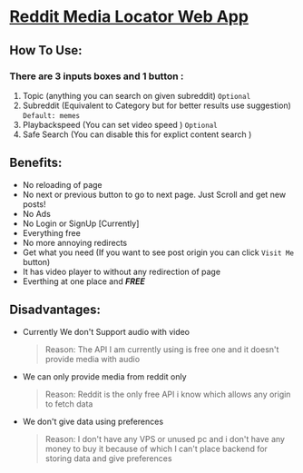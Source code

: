 # **[Reddit Media Locator Web App](https://knownblackhat.github.io/cdn-web-app/)**

## **How To Use:**
### There are 3 inputs boxes and 1 button :
 1) Topic (anything you can search on given subreddit) `Optional`
 2) Subreddit (Equivalent to Category but for better results use suggestion) `Default: memes`
 3) Playbackspeed  (You can set video speed ) `Optional`
 4) Safe Search (You can disable this for explict content search )

## **Benefits:**
 + No reloading of page
 + No next or previous button to go to next page. Just Scroll and get new posts!
 + No Ads
 + No Login or SignUp [Currently]
 + Everything free
 + No more annoying redirects
 + Get what you need (If you want to see post origin you can click `Visit Me` button)
 + It has video player to without any redirection of page
 + Everthing at one place and **_FREE_**

## **Disadvantages:**
- Currently We don't Support audio with video 
  > Reason: The API I am currently using is free one and it doesn't provide media with audio
- We can only provide media from reddit only
  > Reason: Reddit is the only free API i know which allows any origin to fetch data 
- We don't give data using preferences 
  > Reason: I don't have any VPS or unused pc and i don't have any money to buy it because of which I can't place backend for storing data and give preferences

